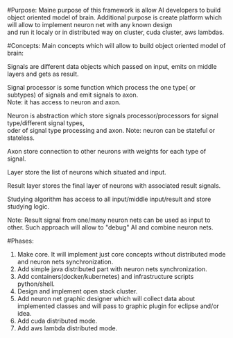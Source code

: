 #Purpose:
Maine purpose of this framework is allow AI developers to build object oriented model of brain.
Additional purpose is create platform which will allow to implement neuron net with any known design  
and run it localy  or in distributed way on cluster, cuda cluster, aws lambdas.

#Concepts:
Main concepts which will allow to build object oriented model of brain:


Signals are different data objects which passed on input, emits on middle layers and gets as result.


Signal processor is some function which process the one type( or subtypes) of signals and emit signals to axon.  
Note: it has access to neuron and axon. 


Neuron is abstraction which store signals processor/processors for signal type/different signal types,  
 oder of signal type processing and axon. Note: neuron can be stateful or stateless.
 
 
Axon store connection to other neurons with weights for each type of signal.


Layer store the list of neurons which situated and input.


Result layer stores the final layer of neurons with associated result signals.


Studying algorithm has access  to all input/middle input/result and store studying logic.

Note: Result signal from one/many neuron nets can be used as input to other. Such approach will allow to "debug" AI and combine neuron nets.   

#Phases:
1. Make core. It will implement just core concepts without distributed mode and neuron nets synchronization.
2. Add simple java distributed part with neuron nets synchronization.
3. Add containers(docker/kubernetes) and infrastructure scripts python/shell.
4. Design and implement open stack cluster.
5. Add neuron net graphic designer which will collect data about implemented classes and will pass to graphic plugin for eclipse and/or idea.
6. Add cuda distributed mode.
7. Add aws lambda distributed mode.
